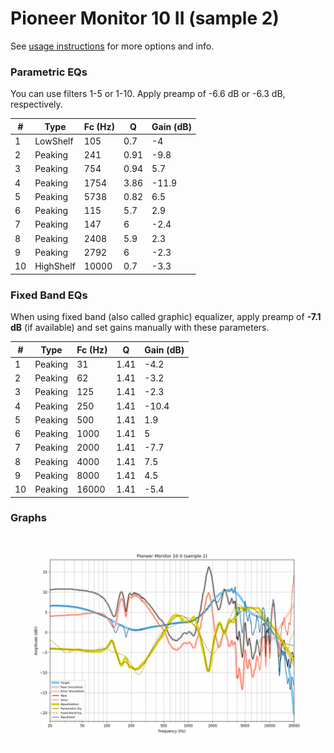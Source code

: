 # Pioneer Monitor 10 II (sample 2)
See [usage instructions](https://github.com/jaakkopasanen/AutoEq#usage) for more options and info.

### Parametric EQs
You can use filters 1-5 or 1-10. Apply preamp of -6.6 dB or -6.3 dB, respectively.

|   # | Type      |   Fc (Hz) |    Q |   Gain (dB) |
|-----|-----------|-----------|------|-------------|
|   1 | LowShelf  |       105 | 0.7  |        -4   |
|   2 | Peaking   |       241 | 0.91 |        -9.8 |
|   3 | Peaking   |       754 | 0.94 |         5.7 |
|   4 | Peaking   |      1754 | 3.86 |       -11.9 |
|   5 | Peaking   |      5738 | 0.82 |         6.5 |
|   6 | Peaking   |       115 | 5.7  |         2.9 |
|   7 | Peaking   |       147 | 6    |        -2.4 |
|   8 | Peaking   |      2408 | 5.9  |         2.3 |
|   9 | Peaking   |      2792 | 6    |        -2.3 |
|  10 | HighShelf |     10000 | 0.7  |        -3.3 |

### Fixed Band EQs
When using fixed band (also called graphic) equalizer, apply preamp of **-7.1 dB** (if available) and set gains manually with these parameters.

|   # | Type    |   Fc (Hz) |    Q |   Gain (dB) |
|-----|---------|-----------|------|-------------|
|   1 | Peaking |        31 | 1.41 |        -4.2 |
|   2 | Peaking |        62 | 1.41 |        -3.2 |
|   3 | Peaking |       125 | 1.41 |        -2.3 |
|   4 | Peaking |       250 | 1.41 |       -10.4 |
|   5 | Peaking |       500 | 1.41 |         1.9 |
|   6 | Peaking |      1000 | 1.41 |         5   |
|   7 | Peaking |      2000 | 1.41 |        -7.7 |
|   8 | Peaking |      4000 | 1.41 |         7.5 |
|   9 | Peaking |      8000 | 1.41 |         4.5 |
|  10 | Peaking |     16000 | 1.41 |        -5.4 |

### Graphs
![](./Pioneer%20Monitor%2010%20II%20(sample%202).png)
